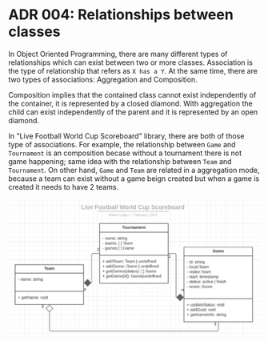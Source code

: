 # ADR 004: Relationships between classes

In Object Oriented Programming, there are many different types of relationships which can exist between two or more classes. Association is the type of relationship that refers as `X has a Y`. At the same time, there are two types of associations: Aggregation and Composition.

Composition implies that the contained class cannot exist independently of the container, it is represented by a closed diamond. With aggregation the child can exist independently of the parent and it is represented by an open diamond.

In "Live Football World Cup Scoreboard" library, there are both of those type of associations. For example, the relationship between `Game` and `Tournament` is an composition becase without a tournament there is not game happening; same idea with the relationship between `Team` and `Tournament`. On other hand, `Game` and `Team` are related in a aggregation mode, because a team can exist without a game beign created but when a game is created it needs to have 2 teams.

![UML class diagram](../img/UML-class-diagram.png)
